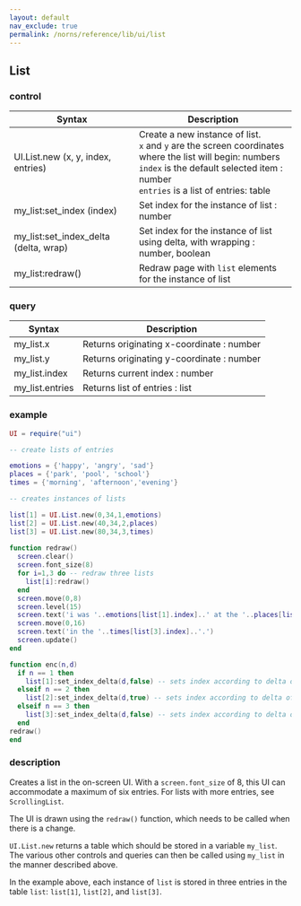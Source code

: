 ```yaml
---
layout: default
nav_exclude: true
permalink: /norns/reference/lib/ui/list
---
```


## List

### control

| Syntax                                  | Description                                            |
| --------------------------------------- | ------------------------------------------------------ |
| UI.List.new (x, y, index, entries)      | Create a new instance of list.<br>`x` and `y` are the screen coordinates where the list will begin: numbers <br>`index` is the default selected item : number <br>`entries` is a list of entries: table                               |
| my_list:set_index (index)             | Set index for the instance of list : number |
| my_list:set_index_delta (delta, wrap) | Set index for the instance of list using delta, with wrapping : number, boolean |
| my_list:redraw()                     | Redraw page with `list` elements for the instance of list                             |

### query

| Syntax        | Description                            |
| ------------- | -------------------------------------- |
| my_list.x         | Returns originating x-coordinate : number |
| my_list.y         | Returns originating y-coordinate : number |
| my_list.index     | Returns current index : number         |
| my_list.entries   | Returns list of entries : list         |

### example

```lua
UI = require("ui")

-- create lists of entries

emotions = {'happy', 'angry', 'sad'}
places = {'park', 'pool', 'school'}
times = {'morning', 'afternoon','evening'}

-- creates instances of lists

list[1] = UI.List.new(0,34,1,emotions) 
list[2] = UI.List.new(40,34,2,places)
list[3] = UI.List.new(80,34,3,times)
  
function redraw()
  screen.clear()
  screen.font_size(8)
  for i=1,3 do -- redraw three lists
    list[i]:redraw()
  end
  screen.move(0,8)
  screen.level(15)
  screen.text('i was '..emotions[list[1].index]..' at the '..places[list[2].index])
  screen.move(0,16)
  screen.text('in the '..times[list[3].index]..'.')
  screen.update()
end

function enc(n,d)
  if n == 1 then
    list[1]:set_index_delta(d,false) -- sets index according to delta of E1, no wrapping
  elseif n == 2 then
    list[2]:set_index_delta(d,true) -- sets index according to delta of E2, with wrapping
  elseif n == 3 then
    list[3]:set_index_delta(d,false) -- sets index according to delta of E2, with no wrapping
  end
redraw()
end
```

### description

Creates a list in the on-screen UI. With a `screen.font_size` of 8, this UI can accommodate a maximum of six entries. For lists with more entries, see `ScrollingList`.

The UI is drawn using the `redraw()` function, which needs to be called when there is a change.

`UI.List.new` returns a table which should be stored in a variable `my_list`. The various other controls and queries can then be called using `my_list` in the manner described above.

In the example above, each instance of `list` is stored in three entries in the table `list`: `list[1]`, `list[2]`, and `list[3]`.



